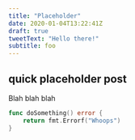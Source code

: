 ```yaml
---
title: "Placeholder"
date: 2020-01-04T13:22:41Z
draft: true
tweetText: "Hello there!"
subtitle: foo
---
```


## quick placeholder post

Blah blah blah

```go
func doSomething() error {
    return fmt.Errorf("Whoops")
}
```
